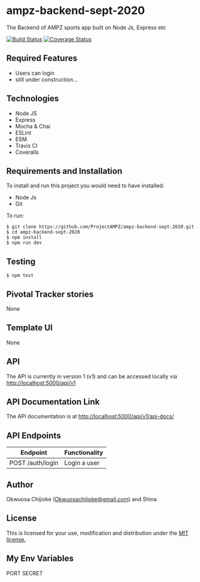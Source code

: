 # ampz-backend-sept-2020
The Backend of AMPZ sports app built on Node Js, Express etc


[![Build Status](https://travis-ci.com/ProjectAMPZ/ampz-backend-sept-2020.svg?token=qAiMe3EGGaDoSUEzBiGy&branch=develop)](https://travis-ci.com/ProjectAMPZ/ampz-backend-sept-2020)
[![Coverage Status](https://coveralls.io/repos/github/ProjectAMPZ/ampz-backend-sept-2020/badge.svg?branch=ch-rectify-coveralls)](https://coveralls.io/github/ProjectAMPZ/ampz-backend-sept-2020?branch=ch-rectify-coveralls)


## Required Features

- Users can login
- still under construction...


## Technologies

- Node JS
- Express
- Mocha & Chai
- ESLint
- ESM
- Travis CI
- Coveralls


## Requirements and Installation

To install and run this project you would need to have installed:
- Node Js
- Git

To run:
```
$ git clone https://github.com/ProjectAMPZ/ampz-backend-sept-2020.git
$ cd ampz-backend-sept-2020
$ npm install
$ npm run dev
```

## Testing
```
$ npm test
```

## Pivotal Tracker stories

None

## Template UI

None

## API

The API is currently in version 1 (v1) and can be accessed locally via [http://localhost:5000/api/v1](http://localhost:5000/api/vi)

## API Documentation Link

The API documentation is at [http://localhost:5000/api/v1/api-docs/](http://localhost:5000/api/v1/api-docs/)

## API Endpoints

| Endpoint                                         | Functionality                            |
| ------------------------------------------------ | -----------------------------------------|
| POST /auth/login           | Login a user                             |
    

## Author

Okwuosa Chijioke (Okwuosachijioke@gmail.com) and Shina 

## License

This is licensed for your use, modification and distribution under the [MIT license.](https://opensource.org/licenses/MIT)

## My Env Variables
PORT
SECRET
